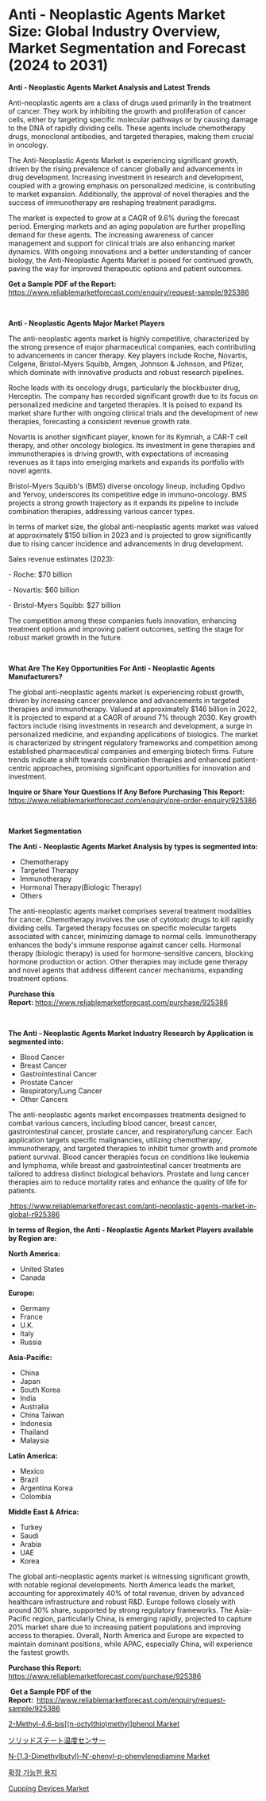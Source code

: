 <p><h1>Anti - Neoplastic Agents Market Size: Global Industry Overview, Market Segmentation and Forecast (2024 to 2031)</h1></p><p><strong>Anti - Neoplastic Agents Market Analysis and Latest Trends</strong></p>
<p><p>Anti-neoplastic agents are a class of drugs used primarily in the treatment of cancer. They work by inhibiting the growth and proliferation of cancer cells, either by targeting specific molecular pathways or by causing damage to the DNA of rapidly dividing cells. These agents include chemotherapy drugs, monoclonal antibodies, and targeted therapies, making them crucial in oncology.</p><p>The Anti-Neoplastic Agents Market is experiencing significant growth, driven by the rising prevalence of cancer globally and advancements in drug development. Increasing investment in research and development, coupled with a growing emphasis on personalized medicine, is contributing to market expansion. Additionally, the approval of novel therapies and the success of immunotherapy are reshaping treatment paradigms.</p><p>The market is expected to grow at a CAGR of 9.6% during the forecast period. Emerging markets and an aging population are further propelling demand for these agents. The increasing awareness of cancer management and support for clinical trials are also enhancing market dynamics. With ongoing innovations and a better understanding of cancer biology, the Anti-Neoplastic Agents Market is poised for continued growth, paving the way for improved therapeutic options and patient outcomes.</p></p>
<p><strong>Get a Sample PDF of the Report:&nbsp;</strong> <a href="https://www.reliablemarketforecast.com/enquiry/request-sample/925386?utm_campaign=1102&utm_medium=2&utm_source=Github&utm_content=ia&utm_term=02102024&utm_id=anti-neoplastic-agents">https://www.reliablemarketforecast.com/enquiry/request-sample/925386</a></p>
<p>&nbsp;</p>
<p><strong>Anti - Neoplastic Agents Major Market Players</strong></p>
<p><p>The anti-neoplastic agents market is highly competitive, characterized by the strong presence of major pharmaceutical companies, each contributing to advancements in cancer therapy. Key players include Roche, Novartis, Celgene, Bristol-Myers Squibb, Amgen, Johnson & Johnson, and Pfizer, which dominate with innovative products and robust research pipelines.</p><p>Roche leads with its oncology drugs, particularly the blockbuster drug, Herceptin. The company has recorded significant growth due to its focus on personalized medicine and targeted therapies. It is poised to expand its market share further with ongoing clinical trials and the development of new therapies, forecasting a consistent revenue growth rate.</p><p>Novartis is another significant player, known for its Kymriah, a CAR-T cell therapy, and other oncology biologics. Its investment in gene therapies and immunotherapies is driving growth, with expectations of increasing revenues as it taps into emerging markets and expands its portfolio with novel agents.</p><p>Bristol-Myers Squibb's (BMS) diverse oncology lineup, including Opdivo and Yervoy, underscores its competitive edge in immuno-oncology. BMS projects a strong growth trajectory as it expands its pipeline to include combination therapies, addressing various cancer types.</p><p>In terms of market size, the global anti-neoplastic agents market was valued at approximately $150 billion in 2023 and is projected to grow significantly due to rising cancer incidence and advancements in drug development.</p><p>Sales revenue estimates (2023):</p><p>- Roche: $70 billion</p><p>- Novartis: $60 billion</p><p>- Bristol-Myers Squibb: $27 billion</p><p>The competition among these companies fuels innovation, enhancing treatment options and improving patient outcomes, setting the stage for robust market growth in the future.</p></p>
<p>&nbsp;</p>
<p><strong>What Are The Key Opportunities For Anti - Neoplastic Agents Manufacturers?</strong></p>
<p><p>The global anti-neoplastic agents market is experiencing robust growth, driven by increasing cancer prevalence and advancements in targeted therapies and immunotherapy. Valued at approximately $146 billion in 2022, it is projected to expand at a CAGR of around 7% through 2030. Key growth factors include rising investments in research and development, a surge in personalized medicine, and expanding applications of biologics. The market is characterized by stringent regulatory frameworks and competition among established pharmaceutical companies and emerging biotech firms. Future trends indicate a shift towards combination therapies and enhanced patient-centric approaches, promising significant opportunities for innovation and investment.</p></p>
<p><strong>Inquire or Share Your Questions If Any Before Purchasing This Report:</strong> <a href="https://www.reliablemarketforecast.com/enquiry/pre-order-enquiry/925386?utm_campaign=1102&utm_medium=2&utm_source=Github&utm_content=ia&utm_term=02102024&utm_id=anti-neoplastic-agents">https://www.reliablemarketforecast.com/enquiry/pre-order-enquiry/925386</a></p>
<p>&nbsp;</p>
<p><strong>Market Segmentation</strong></p>
<p><strong>The Anti - Neoplastic Agents Market Analysis by types is segmented into:</strong></p>
<p><ul><li>Chemotherapy</li><li>Targeted Therapy</li><li>Immunotherapy</li><li>Hormonal Therapy(Biologic Therapy)</li><li>Others</li></ul></p>
<p><p>The anti-neoplastic agents market comprises several treatment modalities for cancer. Chemotherapy involves the use of cytotoxic drugs to kill rapidly dividing cells. Targeted therapy focuses on specific molecular targets associated with cancer, minimizing damage to normal cells. Immunotherapy enhances the body's immune response against cancer cells. Hormonal therapy (biologic therapy) is used for hormone-sensitive cancers, blocking hormone production or action. Other therapies may include gene therapy and novel agents that address different cancer mechanisms, expanding treatment options.</p></p>
<p><strong>Purchase this Report:&nbsp;</strong><a href="https://www.reliablemarketforecast.com/purchase/925386?utm_campaign=1102&utm_medium=2&utm_source=Github&utm_content=ia&utm_term=02102024&utm_id=anti-neoplastic-agents">https://www.reliablemarketforecast.com/purchase/925386</a></p>
<p>&nbsp;</p>
<p><strong>The Anti - Neoplastic Agents Market Industry Research by Application is segmented into:</strong></p>
<p><ul><li>Blood Cancer</li><li>Breast Cancer</li><li>Gastrointestinal Cancer</li><li>Prostate Cancer</li><li>Respiratory/Lung Cancer</li><li>Other Cancers</li></ul></p>
<p><p>The anti-neoplastic agents market encompasses treatments designed to combat various cancers, including blood cancer, breast cancer, gastrointestinal cancer, prostate cancer, and respiratory/lung cancer. Each application targets specific malignancies, utilizing chemotherapy, immunotherapy, and targeted therapies to inhibit tumor growth and promote patient survival. Blood cancer therapies focus on conditions like leukemia and lymphoma, while breast and gastrointestinal cancer treatments are tailored to address distinct biological behaviors. Prostate and lung cancer therapies aim to reduce mortality rates and enhance the quality of life for patients.</p></p>
<p><a href="https://www.reliablemarketforecast.com/anti-neoplastic-agents-market-in-global-r925386?utm_campaign=1102&utm_medium=2&utm_source=Github&utm_content=ia&utm_term=02102024&utm_id=anti-neoplastic-agents">&nbsp;https://www.reliablemarketforecast.com/anti-neoplastic-agents-market-in-global-r925386</a></p>
<p><strong>In terms of Region, the Anti - Neoplastic Agents Market Players available by Region are:</strong></p>
<p>
    <p> <strong> North America: </strong>
        <ul>
            <li>United States</li>
            <li>Canada</li>
        </ul>
        </p> 
    <p> <strong> Europe: </strong>
        <ul>
            <li>Germany</li>
            <li>France</li>
            <li>U.K.</li>
            <li>Italy</li>
            <li>Russia</li>
        </ul>
        </p> 
    <p> <strong> Asia-Pacific: </strong>
        <ul>
            <li>China</li>
            <li>Japan</li>
            <li>South Korea</li>
            <li>India</li>
            <li>Australia</li>
            <li>China Taiwan</li>
            <li>Indonesia</li>
            <li>Thailand</li>
            <li>Malaysia</li>
        </ul>
        </p> 
    <p> <strong> Latin America: </strong>
        <ul>
            <li>Mexico</li>
            <li>Brazil</li>
            <li>Argentina Korea</li>
            <li>Colombia</li>
        </ul>
        </p> 
    <p> <strong> Middle East & Africa: </strong>
        <ul>
            <li>Turkey</li>
            <li>Saudi</li>
            <li>Arabia</li>
            <li>UAE</li>
            <li>Korea</li>
        </ul>
    </p>
    </p>
<p><p>The global anti-neoplastic agents market is witnessing significant growth, with notable regional developments. North America leads the market, accounting for approximately 40% of total revenue, driven by advanced healthcare infrastructure and robust R&D. Europe follows closely with around 30% share, supported by strong regulatory frameworks. The Asia-Pacific region, particularly China, is emerging rapidly, projected to capture 20% market share due to increasing patient populations and improving access to therapies. Overall, North America and Europe are expected to maintain dominant positions, while APAC, especially China, will experience the fastest growth.</p></p>
<p><strong>Purchase this Report: </strong><a href="https://www.reliablemarketforecast.com/purchase/925386?utm_campaign=1102&utm_medium=2&utm_source=Github&utm_content=ia&utm_term=02102024&utm_id=anti-neoplastic-agents">https://www.reliablemarketforecast.com/purchase/925386</a></p>
<p>&nbsp;<strong>Get a Sample PDF of the Report:&nbsp;&nbsp;</strong><a href="https://www.reliablemarketforecast.com/enquiry/request-sample/925386?utm_campaign=1102&utm_medium=2&utm_source=Github&utm_content=ia&utm_term=02102024&utm_id=anti-neoplastic-agents">https://www.reliablemarketforecast.com/enquiry/request-sample/925386</a></p>
<p><strong></strong></p>
<p><p><a href="https://issuu.com/reportprime-2/docs/2-methyl-46-bisn-octylthiomethylphe_d8f6325b1def5e?utm_campaign=1102&utm_medium=2&utm_source=Github&utm_content=ia&utm_term=02102024&utm_id=anti-neoplastic-agents">2-Methyl-4,6-bis[(n-octylthio)methyl]phenol Market</a></p><p><a href="https://github.com/mohamedbakry57/Market-Research-Report-List-6/blob/main/789593216478.md?utm_campaign=1102&utm_medium=2&utm_source=Github&utm_content=ia&utm_term=02102024&utm_id=anti-neoplastic-agents">ソリッドステート温度センサー</a></p><p><a href="https://issuu.com/reportprime-2/docs/n-13-dimethylbutyl-n-phenyl-p-pheny_6ed53913f40e92?utm_campaign=1102&utm_medium=2&utm_source=Github&utm_content=ia&utm_term=02102024&utm_id=anti-neoplastic-agents">N-(1,3-Dimethylbutyl)-N′-phenyl-p-phenylenediamine Market</a></p><p><a href="https://github.com/laholand/Market-Research-Report-List-6/blob/main/628386916442.md?utm_campaign=1102&utm_medium=2&utm_source=Github&utm_content=ia&utm_term=02102024&utm_id=anti-neoplastic-agents">확장 가능한 용지</a></p><p><a href="https://www.linkedin.com/pulse/cupping-devices-market-segmentation-geographical-regions-3wtwe?utm_campaign=1102&utm_medium=2&utm_source=Github&utm_content=ia&utm_term=02102024&utm_id=anti-neoplastic-agents">Cupping Devices Market</a></p></p>